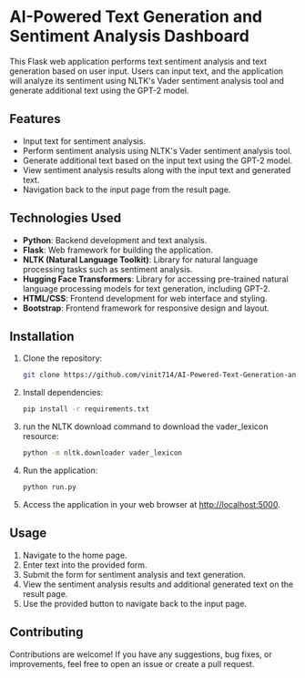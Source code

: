 # AI-Powered Text Generation and Sentiment Analysis Dashboard

This Flask web application performs text sentiment analysis and text generation based on user input. Users can input text, and the application will analyze its sentiment using NLTK's Vader sentiment analysis tool and generate additional text using the GPT-2 model.

## Features

- Input text for sentiment analysis.
- Perform sentiment analysis using NLTK's Vader sentiment analysis tool.
- Generate additional text based on the input text using the GPT-2 model.
- View sentiment analysis results along with the input text and generated text.
- Navigation back to the input page from the result page.

## Technologies Used

- **Python**: Backend development and text analysis.
- **Flask**: Web framework for building the application.
- **NLTK (Natural Language Toolkit)**: Library for natural language processing tasks such as sentiment analysis.
- **Hugging Face Transformers**: Library for accessing pre-trained natural language processing models for text generation, including GPT-2.
- **HTML/CSS**: Frontend development for web interface and styling.
- **Bootstrap**: Frontend framework for responsive design and layout.

## Installation

1. Clone the repository:

    ```bash
    git clone https://github.com/vinit714/AI-Powered-Text-Generation-and-Sentiment-Analysis-Dashboard.git
    ```

2. Install dependencies:

    ```bash
    pip install -r requirements.txt
    ```
    
3. run the NLTK download command to download the vader_lexicon resource:
    ```bash
    python -m nltk.downloader vader_lexicon
    ```

4. Run the application:

    ```bash
    python run.py
    ```

5. Access the application in your web browser at [http://localhost:5000](http://localhost:5000).

## Usage

1. Navigate to the home page.
2. Enter text into the provided form.
3. Submit the form for sentiment analysis and text generation.
4. View the sentiment analysis results and additional generated text on the result page.
5. Use the provided button to navigate back to the input page.

## Contributing

Contributions are welcome! If you have any suggestions, bug fixes, or improvements, feel free to open an issue or create a pull request.
